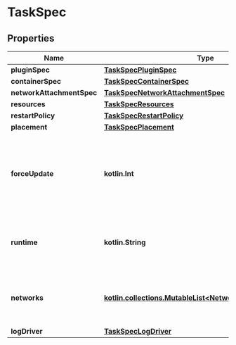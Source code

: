 
# TaskSpec

## Properties
| Name | Type | Description | Notes |
| ------------ | ------------- | ------------- | ------------- |
| **pluginSpec** | [**TaskSpecPluginSpec**](TaskSpecPluginSpec.md) |  |  [optional] |
| **containerSpec** | [**TaskSpecContainerSpec**](TaskSpecContainerSpec.md) |  |  [optional] |
| **networkAttachmentSpec** | [**TaskSpecNetworkAttachmentSpec**](TaskSpecNetworkAttachmentSpec.md) |  |  [optional] |
| **resources** | [**TaskSpecResources**](TaskSpecResources.md) |  |  [optional] |
| **restartPolicy** | [**TaskSpecRestartPolicy**](TaskSpecRestartPolicy.md) |  |  [optional] |
| **placement** | [**TaskSpecPlacement**](TaskSpecPlacement.md) |  |  [optional] |
| **forceUpdate** | **kotlin.Int** | A counter that triggers an update even if no relevant parameters have been changed.  |  [optional] |
| **runtime** | **kotlin.String** | Runtime is the type of runtime specified for the task executor.  |  [optional] |
| **networks** | [**kotlin.collections.MutableList&lt;NetworkAttachmentConfig&gt;**](NetworkAttachmentConfig.md) | Specifies which networks the service should attach to. |  [optional] |
| **logDriver** | [**TaskSpecLogDriver**](TaskSpecLogDriver.md) |  |  [optional] |



